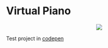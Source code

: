 # Virtual Piano
<p align="center">
  <img src="https://media.giphy.com/media/fAQYdq6CNyg3Y8236i/giphy.gif">
</p>

Test project in [codepen](https://codepen.io/rhuangabrielsantos/pen/GRorqJL)